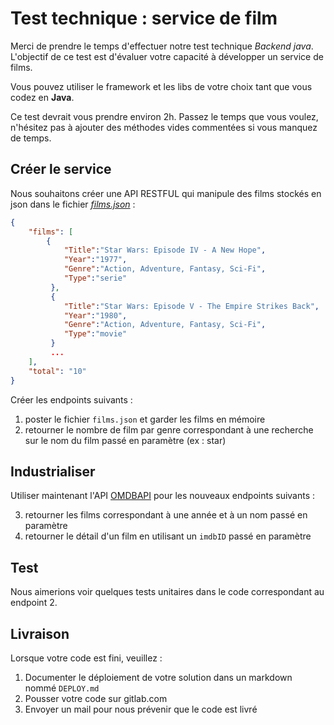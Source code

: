 # Test technique : service de film

Merci de prendre le temps d'effectuer notre test technique *Backend java*. 
L'objectif de ce test est d'évaluer votre capacité à développer un service de films.

Vous pouvez utiliser le framework et les libs de votre choix tant que vous codez en **Java**.

Ce test devrait vous prendre environ 2h. Passez le temps que vous voulez, n'hésitez pas à ajouter des méthodes vides commentées si vous manquez de temps.


## Créer le service

Nous souhaitons créer une API RESTFUL qui manipule des films stockés en json dans le fichier [*films.json*](./films.json) :

```json
{
    "films": [
        { 
            "Title":"Star Wars: Episode IV - A New Hope",
            "Year":"1977",
            "Genre":"Action, Adventure, Fantasy, Sci-Fi",
            "Type":"serie"
         },
         { 
            "Title":"Star Wars: Episode V - The Empire Strikes Back",
            "Year":"1980",
            "Genre":"Action, Adventure, Fantasy, Sci-Fi",
            "Type":"movie"
         }
         ...
    ],
    "total": "10"
}
```

Créer les endpoints suivants :

1. poster le fichier `films.json` et garder les films en mémoire
2. retourner le nombre de film par genre correspondant à une recherche sur le nom du film passé en paramètre (ex : star)


## Industrialiser

Utiliser maintenant l'API [OMDBAPI](https://www.omdbapi.com/) pour les nouveaux endpoints suivants :

3. retourner les films correspondant à une année et à un nom passé en paramètre
4. retourner le détail d'un film en utilisant un `imdbID` passé en paramètre

## Test

Nous aimerions voir quelques tests unitaires dans le code correspondant au endpoint 2.


## Livraison

Lorsque votre code est fini, veuillez :
1. Documenter le déploiement de votre solution dans un markdown nommé `DEPLOY.md` 
2. Pousser votre code sur gitlab.com
3. Envoyer un mail pour nous prévenir que le code est livré
